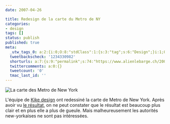 ```yaml
---
date: 2007-04-26

title: Redesign de la carte du Metro de NY
categories:
- design
tags: []
status: publish
published: true
meta:
  _utw_tags_0: a:2:{i:0;O:8:"stdClass":1:{s:3:"tag";s:6:"Design";}i:1;O:8:"stdClass":1:{s:3:"tag";s:13:"Signalétique";}}
  tweetbackscheck: '1234330982'
  shorturls: a:7:{s:9:"permalink";s:74:"https://www.alienlebarge.ch/2007/04/26/redesign-de-la-carte-du-metro-de-ny/";s:7:"tinyurl";s:25:"https://tinyurl.com/d5kkxa";s:4:"isgd";s:17:"https://is.gd/ikcP";s:5:"bitly";s:20:"https://bit.ly/3CKcxp";s:5:"snipr";s:22:"https://snipr.com/b9x3m";s:5:"snurl";s:22:"https://snurl.com/b9x3m";s:7:"snipurl";s:24:"https://snipurl.com/b9x3m";}
  twittercomments: a:0:{}
  tweetcount: '0'
  tmac_last_id: ''
---
```

<img src="https://dlgjp9x71cipk.cloudfront.net/2007/04/nysubwaymap.png" alt="La carte des Metro de New York" />

L'équipe de <a href="https://www.kickdesign.com/" title="Le site de Kick Design">Kike design</a> ont redessiné la carte de Metro de New York. Après avoir vu <a href="https://www.kickmap.com/" title="Les cartes">le résultat</a>, on ne peut constater que le résultat est beaucoup plus clair et en plus elle a plus de gueule.
Mais malheureusement les autorités new-yorkaises ne sont pas intéressées.
